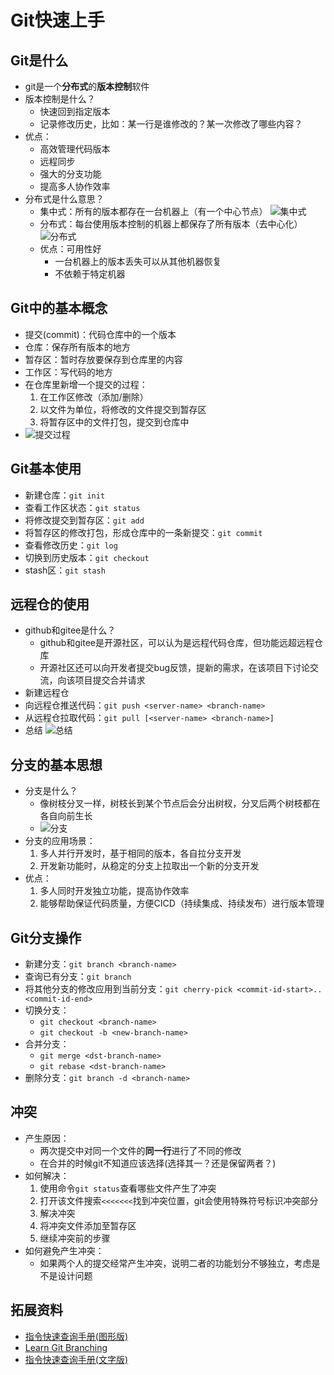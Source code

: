 # Git快速上手
## Git是什么
* git是一个**分布式**的**版本控制**软件
* 版本控制是什么？
  * 快速回到指定版本
  * 记录修改历史，比如：某一行是谁修改的？某一次修改了哪些内容？
* 优点：
  * 高效管理代码版本
  * 远程同步
  * 强大的分支功能
  * 提高多人协作效率
* 分布式是什么意思？
  * 集中式：所有的版本都存在一台机器上（有一个中心节点）
  ![集中式](pic/集中式.png)
  * 分布式：每台使用版本控制的机器上都保存了所有版本（去中心化）
  ![分布式](pic/分布式.png)
  * 优点：可用性好
    * 一台机器上的版本丢失可以从其他机器恢复
    * 不依赖于特定机器

## Git中的基本概念
* 提交(commit)：代码仓库中的一个版本
* 仓库：保存所有版本的地方
* 暂存区：暂时存放要保存到仓库里的内容
* 工作区：写代码的地方
* 在仓库里新增一个提交的过程：
  1. 在工作区修改（添加/删除）
  2. 以文件为单位，将修改的文件提交到暂存区
  3. 将暂存区中的文件打包，提交到仓库中
* ![提交过程](./pic/提交过程.png)

## Git基本使用
* 新建仓库：`git init`
* 查看工作区状态：`git status`
* 将修改提交到暂存区：`git add`
* 将暂存区的修改打包，形成仓库中的一条新提交：`git commit`
* 查看修改历史：`git log`
* 切换到历史版本：`git checkout`
* stash区：`git stash`

## 远程仓的使用
* github和gitee是什么？
  * github和gitee是开源社区，可以认为是远程代码仓库，但功能远超远程仓库
  * 开源社区还可以向开发者提交bug反馈，提新的需求，在该项目下讨论交流，向该项目提交合并请求
* 新建远程仓
* 向远程仓推送代码：`git push <server-name> <branch-name>`
* 从远程仓拉取代码：`git pull [<server-name> <branch-name>]`
* 总结
  ![总结](pic/总结.png)

## 分支的基本思想
* 分支是什么？
  * 像树枝分叉一样，树枝长到某个节点后会分出树杈，分叉后两个树枝都在各自向前生长
  * ![分支](pic/分支.png)
* 分支的应用场景：
  1. 多人并行开发时，基于相同的版本，各自拉分支开发
  2. 开发新功能时，从稳定的分支上拉取出一个新的分支开发
* 优点：
  1. 多人同时开发独立功能，提高协作效率
  2. 能够帮助保证代码质量，方便CICD（持续集成、持续发布）进行版本管理

## Git分支操作
* 新建分支：`git branch <branch-name>`
* 查询已有分支：`git branch`
* 将其他分支的修改应用到当前分支：`git cherry-pick <commit-id-start>..<commit-id-end>`
* 切换分支：
  * `git checkout <branch-name>`
  * `git checkout -b <new-branch-name>`
* 合并分支：
  * `git merge <dst-branch-name>`
  * `git rebase <dst-branch-name>`
* 删除分支：`git branch -d <branch-name>`

## 冲突
* 产生原因：
  * 两次提交中对同一个文件的**同一行**进行了不同的修改
  * 在合并的时候git不知道应该选择(选择其一？还是保留两者？)
* 如何解决：
  1. 使用命令`git status`查看哪些文件产生了冲突
  2. 打开该文件搜索`<<<<<<<`找到冲突位置，git会使用特殊符号标识冲突部分
  3. 解决冲突
  4. 将冲突文件添加至暂存区
  5. 继续冲突前的步骤
* 如何避免产生冲突：
  * 如果两个人的提交经常产生冲突，说明二者的功能划分不够独立，考虑是不是设计问题

## 拓展资料
* [指令快速查询手册(图形版)](https://ndpsoftware.com/git-cheatsheet.html#loc=index;)
* [Learn Git Branching](https://learngitbranching.js.org/?locale=zh_CN)
* [指令快速查询手册(文字版)](https://training.github.com/downloads/zh_CN/github-git-cheat-sheet/)